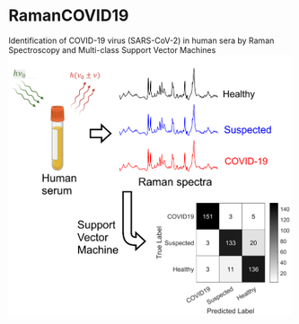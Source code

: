 # RamanCOVID19
Identification of COVID-19 virus (SARS-CoV-2) in human sera by Raman Spectroscopy and Multi-class Support Vector Machines 
![Graphical abstract](https://github.com/guevaracodina/RamanCOVID19/blob/main/figures/graphical_abstract.png)
